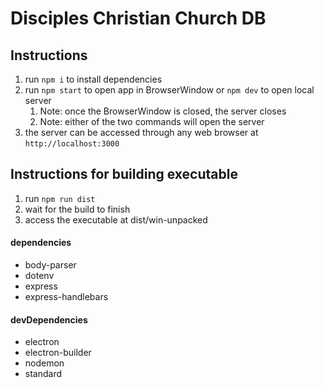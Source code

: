 # Disciples Christian Church DB

## Instructions
1. run `npm i` to install dependencies
2. run `npm start` to open app in BrowserWindow or `npm dev` to open local server
   1. Note: once the BrowserWindow is closed, the server closes
   2. Note: either of the two commands will open the server
3. the server can be accessed through any web browser at `http://localhost:3000`

## Instructions for building executable
1. run `npm run dist`
2. wait for the build to finish
3. access the executable at dist/win-unpacked

#### dependencies
- body-parser
- dotenv
- express
- express-handlebars


#### devDependencies
- electron
- electron-builder
- nodemon
- standard

